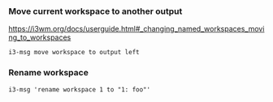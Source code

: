 ### Move current workspace to another output
https://i3wm.org/docs/userguide.html#_changing_named_workspaces_moving_to_workspaces
```
i3-msg move workspace to output left
```
### Rename workspace
```
i3-msg 'rename workspace 1 to "1: foo"'
```
